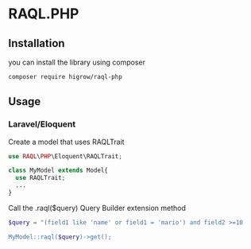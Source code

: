 # RAQL.PHP
## Installation

you can install the library using composer

```bash
composer require higrow/raql-php
```
## Usage
### Laravel/Eloquent

Create a model that uses RAQLTrait

```PHP
use RAQL\PHP\Eloquent\RAQLTrait;

class MyModel extends Model{
  use RAQLTrait;
  ...
}
```

Call the .raql($query) Query Builder extension method

```PHP
$query = "(field1 like 'name' or field1 = 'mario') and field2 >=10

MyModel::raql($query)->get();

```
